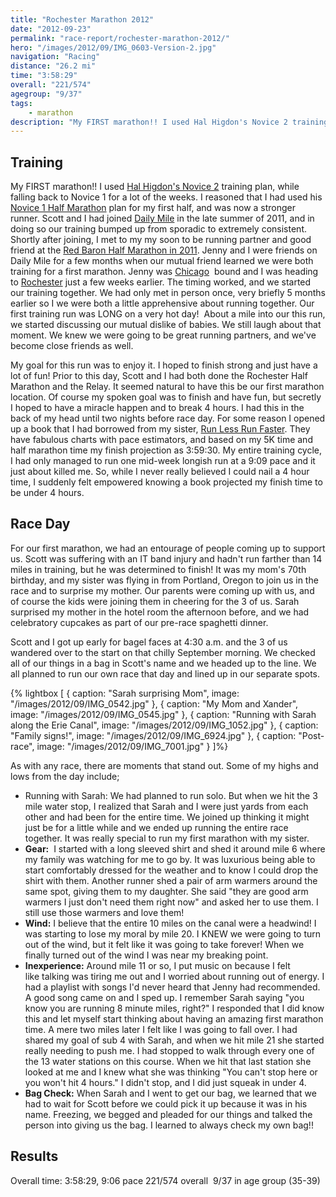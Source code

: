 ```yaml
---
title: "Rochester Marathon 2012"
date: "2012-09-23"
permalink: "race-report/rochester-marathon-2012/"
hero: "/images/2012/09/IMG_0603-Version-2.jpg"
navigation: "Racing"
distance: "26.2 mi"
time: "3:58:29"
overall: "221/574"
agegroup: "9/37"
tags:
    - marathon
description: "My FIRST marathon!! I used Hal Higdon's Novice 2 training plan, while falling back to Novice 1 for a lot of the weeks. I reasoned that I had used his Novice 1 Half Marathon plan for my first half, and was now a stronger runner."
---
```


## Training

My FIRST marathon!! I used [Hal Higdon's Novice 2](http://www.halhigdon.com/training/51138/Marathon-Novice-2-Training-Program "Hal Higdon Marathon Training") training plan, while falling back to Novice 1 for a lot of the weeks. I reasoned that I had used his [Novice 1 Half Marathon](http://www.halhigdon.com/training/51131/Half-Marathon-Novice-1-Training-Program "Half Marathon Plan") plan for my first half, and was now a stronger runner. Scott and I had joined [Daily Mile](http://www.dailymile.com/ "Daily Mile") in the late summer of 2011, and in doing so our training bumped up from sporadic to extremely consistent. Shortly after joining, I met to my my soon to be running partner and good friend at the [Red Baron Half Marathon in 2011](http://spencercrest.org/redbaron/index.html "Red Baron Half Marathon"). Jenny and I were friends on Daily Mile for a few months when our mutual friend learned we were both training for a first marathon. Jenny was [Chicago](http://www.chicagomarathon.com/ "Chicago Marathon")  bound and I was heading to [Rochester](http://www.rochestermarathon.com/ "Rochester Marathon") just a few weeks earlier. The timing worked, and we started our training together. We had only met in person once, very briefly 5 months earlier so I we were both a little apprehensive about running together. Our first training run was LONG on a very hot day!  About a mile into our this run, we started discussing our mutual dislike of babies. We still laugh about that moment. We knew we were going to be great running partners, and we've become close friends as well.

My goal for this run was to enjoy it. I hoped to finish strong and just have a lot of fun! Prior to this day, Scott and I had both done the Rochester Half Marathon and the Relay. It seemed natural to have this be our first marathon location. Of course my spoken goal was to finish and have fun, but secretly I hoped to have a miracle happen and to break 4 hours. I had this in the back of my head until two nights before race day. For some reason I opened up a book that I had borrowed from my sister, [Run Less Run Faster](http://www.amazon.com/gp/product/B007PF7LBE/ref=as_li_tl?ie=UTF8&camp=1789&creative=390957&creativeASIN=B007PF7LBE&linkCode=as2&tag=lunchtaker-20&linkId=MTZP7LZIUGL7G2OM "Run Less Run Faster"). They have fabulous charts with pace estimators, and based on my 5K time and half marathon time my finish projection as 3:59:30. My entire training cycle, I had only managed to run one mid-week longish run at a 9:09 pace and it just about killed me. So, while I never really believed I could nail a 4 hour time, I suddenly felt empowered knowing a book projected my finish time to be under 4 hours.

## Race Day

For our first marathon, we had an entourage of people coming up to support us. Scott was suffering with an IT band injury and hadn't run farther than 14 miles in training, but he was determined to finish! It was my mom's 70th birthday, and my sister was flying in from Portland, Oregon to join us in the race and to surprise my mother. Our parents were coming up with us, and of course the kids were joining them in cheering for the 3 of us. Sarah surprised my mother in the hotel room the afternoon before, and we had celebratory cupcakes as part of our pre-race spaghetti dinner.

Scott and I got up early for bagel faces at 4:30 a.m. and the 3 of us wandered over to the start on that chilly September morning. We checked all of our things in a bag in Scott's name and we headed up to the line. We all planned to run our own race that day and lined up in our separate spots.

{% lightbox [
    { caption: "Sarah surprising Mom", image: "/images/2012/09/IMG_0542.jpg" },
    { caption: "My Mom and Xander", image: "/images/2012/09/IMG_0545.jpg" },
    { caption: "Running with Sarah along the Erie Canal", image: "/images/2012/09/IMG_1052.jpg" },
    { caption: "Family signs!", image: "/images/2012/09/IMG_6924.jpg" },
    { caption: "Post-race", image: "/images/2012/09/IMG_7001.jpg" }
]%}

As with any race, there are moments that stand out. Some of my highs and lows from the day include;

- Running with Sarah: We had planned to run solo. But when we hit the 3 mile water stop, I realized that Sarah and I were just yards from each other and had been for the entire time. We joined up thinking it might just be for a little while and we ended up running the entire race together. It was really special to run my first marathon with my sister.
- **Gear:**  I started with a long sleeved shirt and shed it around mile 6 where my family was watching for me to go by. It was luxurious being able to start comfortably dressed for the weather and to know I could drop the shirt with them. Another runner shed a pair of arm warmers around the same spot, giving them to my daughter. She said "they are good arm warmers I just don't need them right now" and asked her to use them. I still use those warmers and love them!
- **Wind:** I believe that the entire 10 miles on the canal were a headwind! I was starting to lose my moral by mile 20. I KNEW we were going to turn out of the wind, but it felt like it was going to take forever! When we finally turned out of the wind I was near my breaking point.
- **Inexperience:** Around mile 11 or so, I put music on because I felt like talking was tiring me out and I worried about running out of energy. I had a playlist with songs I'd never heard that Jenny had recommended. A good song came on and I sped up. I remember Sarah saying "you know you are running 8 minute miles, right?" I responded that I did know this and let myself start thinking about having an amazing first marathon time. A mere two miles later I felt like I was going to fall over. I had shared my goal of sub 4 with Sarah, and when we hit mile 21 she started really needing to push me. I had stopped to walk through every one of the 13 water stations on this course. When we hit that last station she looked at me and I knew what she was thinking "You can't stop here or you won't hit 4 hours." I didn't stop, and I did just squeak in under 4.
- **Bag Check:** When Sarah and I went to get our bag, we learned that we had to wait for Scott before we could pick it up because it was in his name. Freezing, we begged and pleaded for our things and talked the person into giving us the bag. I learned to always check my own bag!!

## Results

Overall time: 3:58:29, 9:06 pace 221/574 overall  9/37 in age group (35-39)
